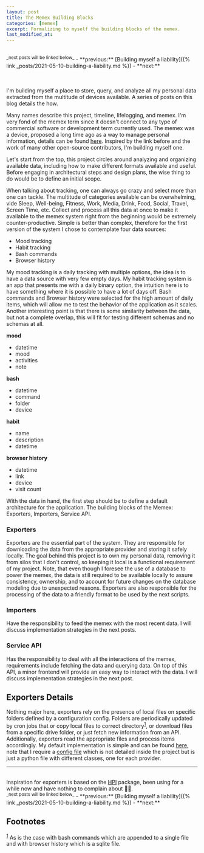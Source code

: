 ```yaml
---
layout: post
title: The Memex Building Blocks
categories: [memex]
excerpt: Formalizing to myself the building blocks of the memex.
last_modified_at:
---
```

<br>
<sup>_next posts will be linked below_</sup>
-   **previous:** [Building myself a liability]({% link _posts/2021-05-10-building-a-liability.md %})
-   **next:**

<br><br>
I'm building myself a place to store, query, and analyze all my personal data extracted from the multitude of devices available. A series of posts on this blog details the how.

Many names describe this project, timeline, lifelogging, and memex. I'm very fond of the memex term since it doesn't connect to any type of commercial software or development term currently used. The memex was a device, proposed a long time ago as a way to manage personal information, details can be found [here](<https://hyfen.net/memex/>). Inspired by the link before and the work of many other open-source contributors, I'm building myself one.

Let's start from the top, this project circles around analyzing and organizing available data, including how to make different formats available and useful. Before engaging in architectural steps and design plans, the wise thing to do would be to define an initial scope.

When talking about tracking, one can always go crazy and select more than one can tackle. The multitude of categories available can be overwhelming, vide Sleep, Well-being, Fitness, Work, Media, Drink, Food, Social, Travel, Screen Time, etc. Collect and process all this data at once to make it available to the memex system right from the beginning would be extremely counter-productive. Simple is better than complex, therefore for the first version of the system I chose to contemplate four data sources:

-   Mood tracking
-   Habit tracking
-   Bash commands
-   Browser history

My mood tracking is a daily tracking with multiple options, the idea is to have a data source with very few empty days. My habit tracking system is an app that presents me with a daily binary option, the intuition here is to have something where it is possible to have a lot of days off. Bash commands and Browser history were selected for the high amount of daily items, which will allow me to test the behavior of the application as it scales. Another interesting point is that there is some similarity between the data, but not a complete overlap, this will fit for testing different schemas and no schemas at all.

**mood**
-   datetime
-   mood
-   activities
-   note

**bash**
-   datetime
-   command
-   folder
-   device

**habit**
-   name
-   description
-   datetime

**browser history**
-   datetime
-   link
-   device
-   visit count

With the data in hand, the first step should be to define a default architecture for the application. The building blocks of the Memex: Exporters, Importers, Service API.


<a id="org477d251"></a>

### Exporters

Exporters are the essential part of the system. They are responsible for downloading the data from the appropriate provider and storing it safely locally. The goal behind this project is to own my personal data, removing it from silos that I don't control, so keeping it local is a functional requirement of my project. Note, that even though I foresee the use of a database to power the memex, the data is still required to be available locally to assure consistency, ownership, and to account for future changes on the database modeling due to unexpected reasons. Exporters are also responsible for the processing of the data to a friendly format to be used by the next scripts.


<a id="org73009f6"></a>

### Importers

Have the responsibility to feed the memex with the most recent data. I will discuss implementation strategies in the next posts.


<a id="org25f2654"></a>

### Service API

Has the responsibility to deal with all the interactions of the memex, requirements include fetching the data and querying data. On top of this API, a minor frontend will provide an easy way to interact with the data. I will discuss implementation strategies in the next post.


<a id="org12a53d3"></a>

## Exporters Details

Nothing major here, exporters rely on the presence of local files on specific folders defined by a configuration config. Folders are periodically updated by cron jobs that or copy local files to correct directory<sup class="footnotes"><a id="fnr.1" class="footref" href="#fn.1">1</a></sup>, or download files from a specific drive folder, or just fetch new information from an API. Additionally, exporters read the appropriate files and process items accordingly. My default implementation is simple and can be found <a target="blank" href="https://github.com/rsarai/hq/tree/main/hq/modules">here</a>, note that I require a <a target="blank" href="https://github.com/rsarai/hq/blob/main/hq/modules/bash.py#L9">config file</a> which is not detailed inside the project but is just a python file with different classes, one for each provider.

---
<br>
Inspiration for exporters is based on the <a target="blank" href="https://github.com/karlicoss/HPI">HPI</a> package, been using for a while now and have nothing to complain about 👍🏾.

<br>
<sup>_next posts will be linked below_</sup>
-   **previous:** [Building myself a liability]({% link _posts/2021-05-10-building-a-liability.md %})
-   **next:**

<br>

## Footnotes

<sup><a id="fn.1" href="#fnr.1">1</a></sup> As is the case with bash commands which are appended to a single file and with browser history which is a sqlite file.


